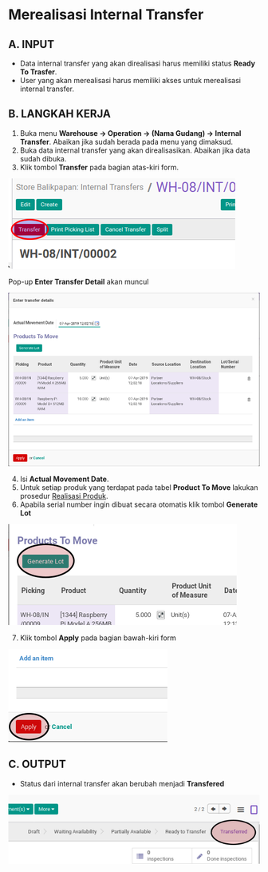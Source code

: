 # Merealisasi Internal Transfer

## A. INPUT

* Data internal transfer yang akan direalisasi harus memiliki status **Ready To Trasfer**.
* User yang akan merealisasi harus memiliki akses untuk merealisasi internal transfer.

## B. LANGKAH KERJA

1. Buka menu **Warehouse -> Operation -> (Nama Gudang) -> Internal Transfer**. Abaikan jika sudah berada
pada menu yang dimaksud.
2. Buka data internal transfer yang akan direalisasikan. Abaikan jika data sudah dibuka.
3. Klik tombol **Transfer** pada bagian atas-kiri form.


![](../../img/internal-transfer/tombol-transfer.png)

Pop-up **Enter Transfer Detail** akan muncul

![](../../img/internal-transfer/pop-up-enter-transfer-detail.png)

4. Isi **Actual Movement Date**.
5. Untuk setiap produk yang terdapat pada tabel **Product To Move** lakukan prosedur [Realisasi Produk](./transfer-product.md).
6. Apabila serial number ingin dibuat secara otomatis klik tombol **Generate Lot**

![](../../img/internal-transfer/tombol-generate-lot.png)

7. Klik tombol **Apply** pada bagian bawah-kiri form

![](../../img/internal-transfer/tombol-apply-transfer-detail.png)

## C. OUTPUT

* Status dari internal transfer akan berubah menjadi **Transfered**

![](../../img/internal-transfer/status-transfered.png)
